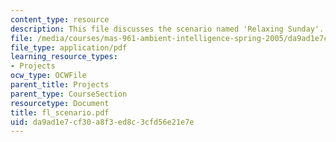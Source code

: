 ```yaml
---
content_type: resource
description: This file discusses the scenario named 'Relaxing Sunday'.
file: /media/courses/mas-961-ambient-intelligence-spring-2005/da9ad1e7cf30a8f3ed8c3cfd56e21e7e_fl_scenario.pdf
file_type: application/pdf
learning_resource_types:
- Projects
ocw_type: OCWFile
parent_title: Projects
parent_type: CourseSection
resourcetype: Document
title: fl_scenario.pdf
uid: da9ad1e7-cf30-a8f3-ed8c-3cfd56e21e7e
---
```

